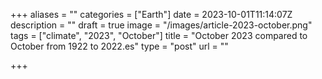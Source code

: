 +++
aliases = ""
categories = ["Earth"]
date = 2023-10-01T11:14:07Z
description = ""
draft = true
image = "/images/article-2023-october.png"
tags = ["climate", "2023", "October"]
title = "October 2023 compared to October from 1922 to 2022.es"
type = "post"
url = ""

+++
